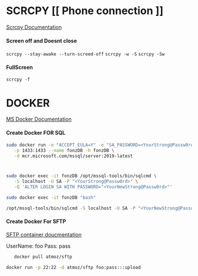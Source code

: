 # SCRCPY  [[ Phone connection ]]
[Scrcpy Documentation](https://github.com/Genymobile/scrcpy)
#### Screen off and Doesnt close
```scrcpy --stay-awake --turn-screed-off```
```scrcpy -w -S```
```scrcpy -Sw```
#### FullScreen
```scrcpy -f```


# DOCKER
[MS Docker Documentation](https://docs.microsoft.com/en-us/sql/linux/quickstart-install-connect-docker?view=sql-server-ver15&pivots=cs1-bash)

#### Create Docker FOR SQL

```Bash
sudo docker run -e "ACCEPT_EULA=Y" -e "SA_PASSWORD=<YourStrong@Passw0rd>" \
   -p 1433:1433 --name fonzDB -h fonzDB \
   -d mcr.microsoft.com/mssql/server:2019-latest
```
# 
```Bash
sudo docker exec -it fonzDB /opt/mssql-tools/bin/sqlcmd \
   -S localhost -U SA -P "<YourStrong@Passw0rd>" \
   -Q 'ALTER LOGIN SA WITH PASSWORD="<YourNewStrong@Passw0rd>"'
```

```Bash
sudo docker exec -it fonzDB "bash"

/opt/mssql-tools/bin/sqlcmd -S localhost -U SA -P "<YourNewStrong@Passw0rd>"
```

#### Create Docker For SFTP

[SFTP container doucmentation](https://hub.docker.com/r/atmoz/sftp)

UserName: foo
Pass: pass

```Bash
   docker pull atmoz/sftp
```

```Bash
docker run -p 22:22 -d atmoz/sftp foo:pass:::upload
```